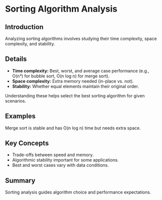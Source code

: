 # Sorting Algorithm Analysis

## Introduction
Analyzing sorting algorithms involves studying their time complexity, space complexity, and stability.

## Details
- **Time complexity:** Best, worst, and average case performance (e.g., O(n²) for bubble sort, O(n log n) for merge sort).  
- **Space complexity:** Extra memory needed (in-place vs. not).  
- **Stability:** Whether equal elements maintain their original order.

Understanding these helps select the best sorting algorithm for given scenarios.

## Examples
Merge sort is stable and has O(n log n) time but needs extra space.

## Key Concepts
- Trade-offs between speed and memory.  
- Algorithmic stability important for some applications.  
- Best and worst cases vary with data conditions.

## Summary
Sorting analysis guides algorithm choice and performance expectations.
